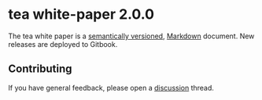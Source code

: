 # tea white-paper 2.0.0

The tea white paper is a [semantically versioned](https://semver.org),
[Markdown](https://daringfireball.net/projects/markdown/) document.
New releases are deployed to Gitbook.

## Contributing

If you have general feedback, please open a [discussion](../../discussions) thread.


